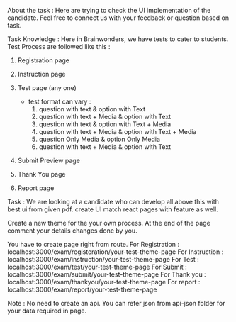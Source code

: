 
About the task : 
Here are trying to check the UI implementation of the candidate. Feel free to connect us with your feedback or question based on task. 

Task Knowledge : 
Here in Brainwonders, we have tests to cater to students. 
Test Process are followed like this : 
1. Registration page
2. Instruction page
3. Test page (any one)
    - test format can vary :
        1. question with text & option with Text
        2. question with text + Media & option with Text
        3. question with text & option with Text + Media
        4. question with text + Media & option with Text + Media
        5. question Only Media & option Only Media
        6. question with text + Media & option with Text

4. Submit Preview page
5. Thank You page
6. Report page 


Task : 
We are looking at a candidate who can develop all above this with best ui from given pdf.
create UI match react pages with feature as well. 

Create a new theme for the your own process. 
At the end of the page comment your details changes done by you.

You have to create page right from route. 
For Registration : localhost:3000/exam/registeration/your-test-theme-page
For Instruction : localhost:3000/exam/instruction/your-test-theme-page
For Test : localhost:3000/exam/test/your-test-theme-page
For Submit : localhost:3000/exam/submit/your-test-theme-page
For Thank you : localhost:3000/exam/thankyou/your-test-theme-page
For report  : localhost:3000/exam/report/your-test-theme-page


Note : No need to create an api. You can refer json from api-json folder for your data required in page.